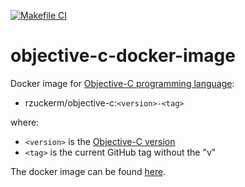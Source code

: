 [![Makefile CI](https://github.com/rzuckerm/objective-c-docker-image/actions/workflows/makefile.yml/badge.svg)](https://github.com/rzuckerm/objective-c-docker-image/actions/workflows/makefile.yml)

# objective-c-docker-image

Docker image for [Objective-C programming language](https://developer.apple.com/library/archive/documentation/Cocoa/Conceptual/ProgrammingWithObjectiveC/Introduction/Introduction.html#//apple_ref/doc/uid/TP40011210-CH1-SW1):

- rzuckerm/objective-c:`<version>-<tag>`

where:

- `<version>` is the [Objective-C version](OBJECTIVE-C_VERSION)
- `<tag>` is the current GitHub tag without the "v"

The docker image can be found [here](https://hub.docker.com/r/rzuckerm/objective-c).
